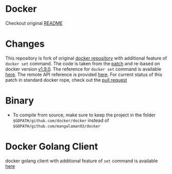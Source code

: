 Docker
======
Checkout original [README](https://github.com/docker/docker/blob/master/README.md)

Changes
========
This repository is fork of original [docker repository](https://github.com/docker/docker) with additional feature of `docker set` command. The code is taken from the [patch](https://github.com/hqhq/docker/commit/14c06fce8b4dd38898f6dee6d8be9a2dfcc9bbf7) and re-based on docker version [v1.9.0](https://github.com/docker/docker/tree/v1.9.0). The reference for `docker set` command is available [here](https://github.com/mangalaman93/docker/blob/474e8a4751bd8174f07e1ab24920cf77a4501302/man/docker-set.1.md). The remote API reference is provided [here](https://github.com/mangalaman93/docker/blob/474e8a4751bd8174f07e1ab24920cf77a4501302/docs/reference/api/docker_remote_api_v1.21.md#set-a-container). For current status of this patch in standard docker rope, check out the [pull request](https://github.com/docker/docker/pull/15078)

Binary
======
* To compile from source, make sure to keep the project in the folder `$GOPATH/github.com/docker/docker` instead of `$GOPATH/github.com/mangalaman93/docker`

Docker Golang Client
====================
docker golang client with additional feature of `set` command is available [here](https://github.com/mangalaman93/dockerclient)
